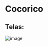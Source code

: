 # Cocorico

## Telas:
![image](https://user-images.githubusercontent.com/33549496/44005367-7dacea42-9e48-11e8-8709-e2d9319aa70f.png)
